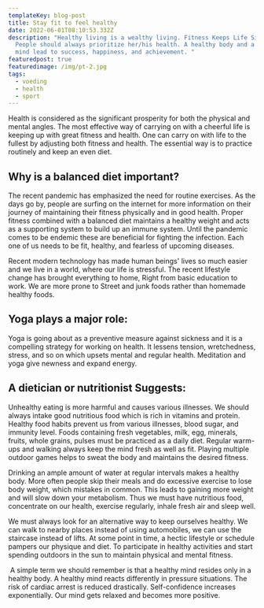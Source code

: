 ```yaml
---
templateKey: blog-post
title: Stay fit to feel healthy
date: 2022-06-01T08:10:53.332Z
description: "Healthy living is a wealthy living. Fitness Keeps Life Simple.
  People should always prioritize her/his health. A healthy body and a happy
  mind lead to success, happiness, and achievement. "
featuredpost: true
featuredimage: /img/pt-2.jpg
tags:
  - voeding
  - health
  - sport
---
```

Health is considered as the significant prosperity for both the physical and mental angles. The most effective way of carrying on with a cheerful life is keeping up with great fitness and health. One can carry on with life to the fullest by adjusting both fitness and health. The essential way is to practice routinely and keep an even diet.

## Why is a balanced diet important? 

The recent pandemic has emphasized the need for routine exercises. As the days go by, people are surfing on the internet for more information on their journey of maintaining their fitness physically and in good health. Proper fitness combined with a balanced diet maintains a healthy weight and acts as a supporting system to build up an immune system. Until the pandemic comes to be endemic these are beneficial for fighting the infection. Each one of us needs to be fit, healthy, and fearless of upcoming diseases.

Recent modern technology has made human beings' lives so much easier and we live in a world, where our life is stressful. The recent lifestyle change has brought everything to home, Right from basic education to work. We are more prone to Street and junk foods rather than homemade healthy foods.



## Yoga plays a major role:

Yoga is going about as a preventive measure against sickness and it is a compelling strategy for working on health. It lessens tension, wretchedness, stress, and so on which upsets mental and regular health. Meditation and yoga give newness and expand energy.



## A dietician or nutritionist Suggests:

Unhealthy eating is more harmful and causes various illnesses. We should always intake good nutritious food which is rich in vitamins and protein. Healthy food habits prevent us from various illnesses, blood sugar, and immunity level. Foods containing fresh vegetables, milk, egg, minerals, fruits, whole grains, pulses must be practiced as a daily diet. Regular warm-ups and walking always keep the mind fresh as well as fit. Playing multiple outdoor games helps to sweat the body and maintains the desired fitness.

Drinking an ample amount of water at regular intervals makes a healthy body. More often people skip their meals and do excessive exercise to lose body weight, which mistakes in common. This leads to gaining more weight and will slow down your metabolism. Thus we must have nutritious food, concentrate on our health, exercise regularly, inhale fresh air and sleep well.

We must always look for an alternative way to keep ourselves healthy. We can walk to nearby places instead of using automobiles, we can use the staircase instead of lifts. At some point in time, a hectic lifestyle or schedule pampers our physique and diet. To participate in healthy activities and start spending outdoors in the sun to maintain physical and mental fitness.

 A simple term we should remember is that a healthy mind resides only in a healthy body. A healthy mind reacts differently in pressure situations. The risk of cardiac arrest is reduced drastically. Self-confidence increases exponentially. Our mind gets relaxed and becomes more positive.